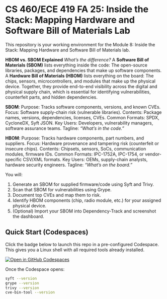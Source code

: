 # CS 460/ECE 419 FA 25: Inside the Stack: Mapping Hardware and Software Bill of Materials Lab

This repository is your working environment for the Module 8: Inside the Stack: Mapping Hardware and Software Bill of Materials lab.

**HBOM vs. SBOM Explained**
*What’s the difference?* A **Software Bill of Materials (SBOM)** lists everything inside the code: The open-source libraries, packages, and dependencies that make up software components. A **Hardware Bill of Materials (HBOM)** lists everything on the board: The chips, sensors, microcontrollers, and modules that make up the physical device. Together, they provide end-to-end visibility across the digital and physical supply chain, which is essential for identifying vulnerabilities, counterfeit parts, and hidden dependencies.

**SBOM**:
Purpose: Tracks software components, versions, and known CVEs.
Focus: Software supply-chain risk (vulnerable libraries).
Contents: Package names, versions, dependencies, licenses, CVEs.
Common Formats:	SPDX, CycloneDX, Syft JSON.
Key Users: Developers, vulnerability managers, software assurance teams.
Tagline: *“What’s in the code.”*

**HBOM**:
Purpose: Tracks hardware components, part numbers, and suppliers.
Focus: Hardware provenance and tampering risk (counterfeit or insecure chips).
Contents: Chipsets, sensors, SoCs, communication modules, firmware IDs.
Common Formats:	IPC-1752A, IPC-1754, or vendor-specific CSV/XML formats.
Key Users: OEMs, supply-chain analysts, hardware security engineers.
Tagline: *“What’s on the board.”*

You will:
1. Generate an SBOM for supplied firmware/code using Syft and Trivy.
2. Scan that SBOM for vulnerabilities using Grype.
3. Document top CVEs and map them to risk.
4. Identify HBOM components (chip, radio module, etc.) for your assigned physical device.
5. (Optional) Import your SBOM into Dependency-Track and screenshot the dashboard.

## Quick Start (Codespaces)

Click the badge below to launch this repo in a pre-configured Codespace.  
This gives you a Linux shell with all required tools already installed.

[![Open in GitHub Codespaces](https://github.com/codespaces/badge.svg)](https://github.com/codespaces/new?hide_repo_select=true&ref=main&repo=<REPO_ID_PLACEHOLDER>)

Once the Codespace opens:
```bash
syft --version
grype --version
trivy --version
cve-bin-tool --version
